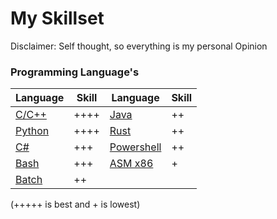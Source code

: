 # My Skillset
Disclaimer: Self thought, so everything is my personal Opinion

### Programming Language's
| Language | Skill | Language | Skill |
| --- | --- | --- | --- |
| [C/C++](https://cplusplus.com) | ++++ | [Java](https://www.java.com/) | ++ |
| [Python](https://www.python.org) | ++++ | [Rust](https://www.rust-lang.org) | ++ |
| [C#](https://learn.microsoft.com/en-us/dotnet/csharp/) | +++ | [Powershell](https://learn.microsoft.com/en-us/powershell/) | ++ |
| [Bash](https://www.gnu.org/software/bash/) | +++ | [ASM x86](https://www.wikipedia.org/wiki/X86_assembly_language) | + |
| [Batch](https://learn.microsoft.com/en-us/windows-server/administration/windows-commands/windows-commands) | ++ |

(+++++ is best and + is lowest)

